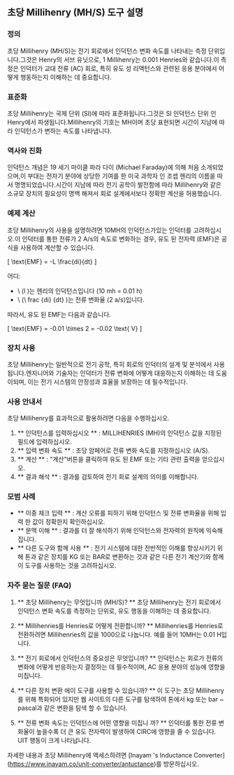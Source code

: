 ## 초당 Millihenry (MH/S) 도구 설명

### 정의
초당 Millihenry (MH/S)는 전기 회로에서 인덕턴스 변화 속도를 나타내는 측정 단위입니다.그것은 Henry의 서브 유닛으로, 1 Millihenry는 0.001 Henries와 같습니다.이 측정은 인덕터가 교대 전류 (AC) 회로, 특히 유도 성 리액턴스와 관련된 응용 분야에서 어떻게 행동하는지 이해하는 데 중요합니다.

### 표준화
초당 Millihenry는 국제 단위 (SI)에 따라 표준화됩니다.그것은 SI 인덕턴스 단위 인 Henry에서 파생됩니다.Millihenry의 기호는 MH이며 초당 표현되면 시간이 지남에 따라 인덕턴스가 변하는 속도를 나타냅니다.

### 역사와 진화
인덕턴스 개념은 19 세기 마이클 파라 다이 (Michael Faraday)에 의해 처음 소개되었으며,이 부대는 전자기 분야에 상당한 기여를 한 미국 과학자 인 조셉 헨리의 이름을 따서 명명되었습니다.시간이 지남에 따라 전기 공학이 발전함에 따라 Millihenry와 같은 소규모 장치의 필요성이 명백 해져서 회로 설계에서보다 정확한 계산을 허용했습니다.

### 예제 계산
초당 Millihenry의 사용을 설명하려면 10MH의 인덕턴스가있는 인덕터를 고려하십시오.이 인덕터를 통한 전류가 2 A/s의 속도로 변화하는 경우, 유도 된 전자력 (EMF)은 공식을 사용하여 계산할 수 있습니다.

\[ \text{EMF} = -L \frac{di}{dt} \]

어디:
- \ (l \)는 헨리의 인덕턴스입니다 (10 mh = 0.01 h)
- \ (\ frac {di} {dt} \)는 전류 변화율 (2 a/s)입니다.

따라서, 유도 된 EMF는 다음과 같습니다.

\[ \text{EMF} = -0.01 \times 2 = -0.02 \text{ V} \]

### 장치 사용
초당 Millihenry는 일반적으로 전기 공학, 특히 회로의 인덕터의 설계 및 분석에서 사용됩니다.엔지니어와 기술자는 인덕터가 전류 변화에 어떻게 대응하는지 이해하는 데 도움이되며, 이는 전기 시스템의 안정성과 효율을 보장하는 데 필수적입니다.

### 사용 안내서
초당 Millihenry를 효과적으로 활용하려면 다음을 수행하십시오.
1. ** 인덕턴스를 입력하십시오 ** : MILLIHENRIES (MH)의 인덕턴스 값을 지정된 필드에 입력하십시오.
2. ** 입력 변화 속도 ** : 초당 암페어로 전류 변화 속도를 지정하십시오 (A/S).
3. ** 계산 ** : "계산"버튼을 클릭하여 유도 된 EMF 또는 기타 관련 출력을 얻으십시오.
4. ** 결과 해석 ** : 결과를 검토하여 전기 회로 설계의 의미를 이해합니다.

### 모범 사례
- ** 이중 체크 입력 ** : 계산 오류를 피하기 위해 인덕턴스 및 전류 변화율을 위해 입력 한 값이 정확한지 확인하십시오.
- ** 문맥 이해 ** : 결과를 더 잘 해석하기 위해 인덕턴스와 전자력의 원칙에 익숙해집니다.
- ** 다른 도구와 함께 사용 ** : 전기 시스템에 대한 전반적인 이해를 향상시키기 위해 톤과 같은 장치를 KG 또는 BAR로 변환하는 것과 같은 다른 전기 계산기와 함께이 도구를 사용하는 것을 고려하십시오.

### 자주 묻는 질문 (FAQ)

1. ** 초당 Millihenry는 무엇입니까 (MH/S)? **
초당 Millihenry는 전기 회로에서 인덕턴스 변화 속도를 측정하는 단위로, 유도 행동을 이해하는 데 중요합니다.

2. ** Millihenries를 Henries로 어떻게 전환합니까? **
Millihenries를 Henries로 전환하려면 Millihenries의 값을 1000으로 나눕니다. 예를 들어 10MH는 0.01 H입니다.

3. ** 전기 회로에서 인덕턴스의 중요성은 무엇입니까? **
인덕턴스는 회로가 전류의 변화에 ​​어떻게 반응하는지 결정하는 데 필수적이며, AC 응용 분야의 성능에 영향을 미칩니다.

4. ** 다른 장치 변환 에이 도구를 사용할 수 있습니까? **
이 도구는 초당 Millihenry를 위해 특화되어 있지만 웹 사이트의 다른 도구를 탐색하여 톤에서 kg 또는 bar ~ pascal과 같은 변환을 탐색 할 수 있습니다.

5. ** 전류 변화 속도는 인덕턴스에 어떤 영향을 미칩니 까? **
인덕터를 통한 전류 변화율이 높을수록 더 큰 유도 전자력이 발생하여 CIRC에 영향을 줄 수 있습니다. UIT 행동이 크게 나타납니다.

자세한 내용과 초당 Millihenry에 액세스하려면 [Inayam 's Inductance Converter] (https://www.inayam.co/unit-converter/antuctance)를 방문하십시오.